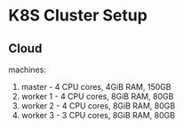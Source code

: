 # K8S Cluster Setup

## Cloud

machines:

1. master   - 4 CPU cores, 4GiB RAM, 150GB
2. worker 1 - 4 CPU cores, 8GiB RAM, 80GB
3. worker 2 - 4 CPU cores, 8GiB RAM, 80GB
4. worker 3 - 3 CPU cores, 8GiB RAM, 80GB
